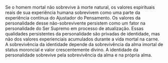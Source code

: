 ﻿Se o homem mortal não sobrevive à morte natural, os valores espirituais reais de sua experiência humana sobrevivem como uma parte da experiência contínua do Ajustador do Pensamento. Os valores da personalidade desse não-sobrevivente persistem como um fator na personalidade do Ser Supremo em processo de atualização. Essas qualidades persistentes da personalidade são privadas de identidade, mas não dos valores experienciais acumulados durante a vida mortal na carne. A sobrevivência da identidade depende da sobrevivência da alma imortal de status moroncial e valor crescentemente divino. A identidade da personalidade sobrevive pela sobrevivência da alma e na própria alma.
